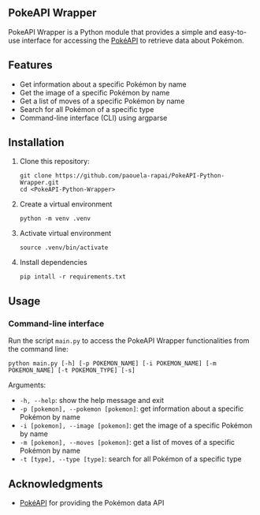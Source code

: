 ## PokeAPI Wrapper
PokeAPI Wrapper is a Python module that provides a simple and easy-to-use interface for accessing the [PokéAPI](https://pokeapi.co/) to retrieve data about Pokémon.

## Features
-   Get information about a specific Pokémon by name
-   Get the image of a specific Pokémon by name
-   Get a list of moves of a specific Pokémon by name
-   Search for all Pokémon of a specific type
-   Command-line interface (CLI) using argparse

## Installation
1. Clone this repository:
    ```terminal
    git clone https://github.com/paouela-rapai/PokeAPI-Python-Wrapper.git
	cd <PokeAPI-Python-Wrapper>
    ```	
		
3. Create a virtual environment

    ```terminal
    python -m venv .venv
    ```

4. Activate virtual environment

    ```terminal
    source .venv/bin/activate
    ```

5. Install dependencies

    ```terminal
    pip intall -r requirements.txt    
    ```


## Usage
### Command-line interface

Run the  script `main.py` to access the PokeAPI Wrapper functionalities from the command line:
```
python main.py [-h] [-p POKEMON_NAME] [-i POKEMON_NAME] [-m POKEMON_NAME] [-t POKEMON_TYPE] [-s]

```
    
Arguments:

-   `-h, --help`: show the help message and exit
-   `-p [pokemon], --pokemon [pokemon]`: get information about a specific Pokémon by name
-   `-i [pokemon], --image [pokemon]`: get the image of a specific Pokémon by name
-   `-m [pokemon], --moves [pokemon]`: get a list of moves of a specific Pokémon by name
-   `-t [type], --type [type]`: search for all Pokémon of a specific type

## Acknowledgments

-   [PokéAPI](https://pokeapi.co/) for providing the Pokémon data API